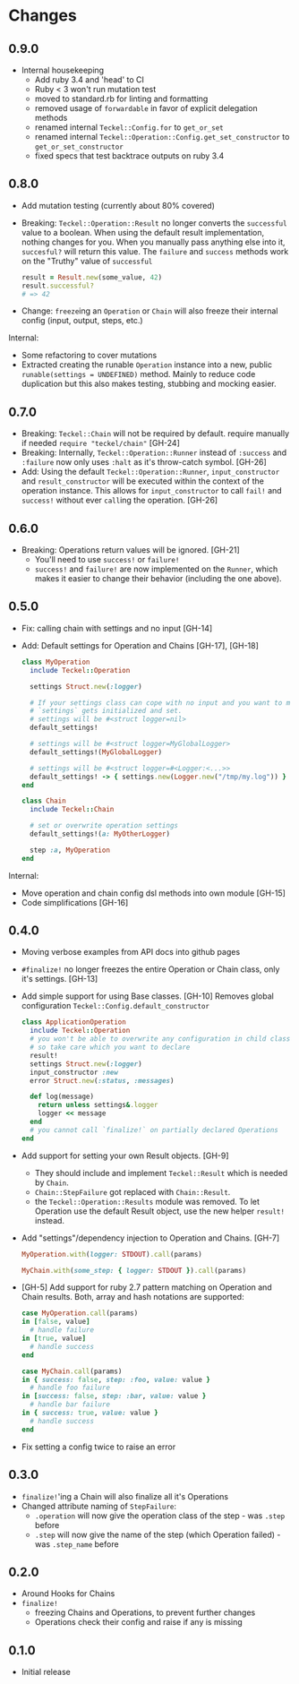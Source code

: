 # Changes

## 0.9.0

- Internal housekeeping
  - Add ruby 3.4 and 'head' to CI
  - Ruby < 3 won't run mutation test
  - moved to standard.rb for linting and formatting
  - removed usage of `forwardable` in favor of explicit delegation methods
  - renamed internal `Teckel::Config.for` to `get_or_set`
  - renamed internal `Teckel::Operation::Config.get_set_constructor` to `get_or_set_constructor`
  - fixed specs that test backtrace outputs on ruby 3.4

## 0.8.0

- Add mutation testing (currently about 80% covered)
- Breaking: `Teckel::Operation::Result` no longer converts the `successful` value to a boolean.
  When using the default result implementation, nothing changes for you.
  When you manually pass anything else into it, `succesful?` will return this value. The `failure` and `success` methods
  work on the "Truthy" value of `successful`

  ```ruby
  result = Result.new(some_value, 42)
  result.successful?
  # => 42
  ```

- Change: `freeze`ing an `Operation` or `Chain` will also freeze their internal config (input, output, steps, etc.)

Internal:

- Some refactoring to cover mutations
- Extracted creating the runable `Operation` instance into a new, public `runable(settings = UNDEFINED)` method.
  Mainly to reduce code duplication but this also makes testing, stubbing and mocking easier.

## 0.7.0

- Breaking: `Teckel::Chain` will not be required by default. require manually if needed `require "teckel/chain"` [GH-24]
- Breaking: Internally, `Teckel::Operation::Runner` instead of `:success` and `:failure` now only uses `:halt` as it's throw-catch symbol. [GH-26]
- Add: Using the default `Teckel::Operation::Runner`, `input_constructor` and `result_constructor` will be executed
  within the context of the operation instance. This allows for `input_constructor` to call `fail!` and `success!`
  without ever `call`ing the operation. [GH-26]

## 0.6.0

- Breaking: Operations return values will be ignored. [GH-21]
  - You'll need to use `success!` or `failure!`
  - `success!` and `failure!` are now implemented on the `Runner`, which makes it easier to change their behavior (including the one above).

## 0.5.0

- Fix: calling chain with settings and no input [GH-14]
- Add: Default settings for Operation and Chains [GH-17], [GH-18]

  ```ruby
  class MyOperation
    include Teckel::Operation

    settings Struct.new(:logger) 

    # If your settings class can cope with no input and you want to make sure
    # `settings` gets initialized and set.
    # settings will be #<struct logger=nil>
    default_settings!

    # settings will be #<struct logger=MyGlobalLogger>
    default_settings!(MyGlobalLogger)

    # settings will be #<struct logger=#<Logger:<...>>
    default_settings! -> { settings.new(Logger.new("/tmp/my.log")) }
  end

  class Chain
    include Teckel::Chain

    # set or overwrite operation settings
    default_settings!(a: MyOtherLogger)

    step :a, MyOperation
  end
  ```

Internal:

- Move operation and chain config dsl methods into own module [GH-15]
- Code simplifications [GH-16]

## 0.4.0

- Moving verbose examples from API docs into github pages
- `#finalize!` no longer freezes the entire Operation or Chain class, only it's settings. [GH-13]
- Add simple support for using Base classes. [GH-10]
  Removes global configuration `Teckel::Config.default_constructor`

  ```ruby
  class ApplicationOperation
    include Teckel::Operation
    # you won't be able to overwrite any configuration in child classes,
    # so take care which you want to declare
    result!
    settings Struct.new(:logger)
    input_constructor :new
    error Struct.new(:status, :messages)

    def log(message)
      return unless settings&.logger
      logger << message
    end
    # you cannot call `finalize!` on partially declared Operations
  end
  ```

- Add support for setting your own Result objects. [GH-9]
  - They should include and implement `Teckel::Result` which is needed by `Chain`.
  - `Chain::StepFailure` got replaced with `Chain::Result`.
  - the `Teckel::Operation::Results` module was removed. To let Operation use the default Result object, use the new helper `result!` instead.
- Add "settings"/dependency injection to Operation and Chains. [GH-7]

  ```ruby
  MyOperation.with(logger: STDOUT).call(params)

  MyChain.with(some_step: { logger: STDOUT }).call(params)
  ```

- [GH-5] Add support for ruby 2.7 pattern matching on Operation and Chain results. Both, array and hash notations are supported:

  ```ruby
  case MyOperation.call(params)
  in [false, value]
    # handle failure
  in [true, value]
    # handle success
  end

  case MyChain.call(params)
  in { success: false, step: :foo, value: value } 
    # handle foo failure
  in [success: false, step: :bar, value: value }
    # handle bar failure
  in { success: true, value: value }
    # handle success
  end
  ```

- Fix setting a config twice to raise an error

## 0.3.0

- `finalize!`'ing a Chain will also finalize all it's Operations
- Changed attribute naming of `StepFailure`:
  - `.operation` will now give the operation class of the step - was `.step` before
  - `.step` will now give the name of the step (which Operation failed) - was `.step_name` before

## 0.2.0

- Around Hooks for Chains
- `finalize!`
  - freezing Chains and Operations, to prevent further changes
  - Operations check their config and raise if any is missing

## 0.1.0

- Initial release
